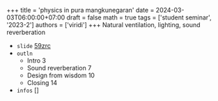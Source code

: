 +++
title = 'physics in pura mangkunegaran'
date = 2024-03-03T06:00:00+07:00
draft = false
math = true
tags = ['student seminar', '2023-2']
authors = ['viridi']
+++
Natural ventilation, lighting, sound reverberation <!--more-->

+ `slide` [59zrc](https://osf.io/59zrc)
+ `outln`
  - Intro 3
  - Sound reverberation 7
  - Design from wisdom 10
  - Closing 14
+ `infos` []
